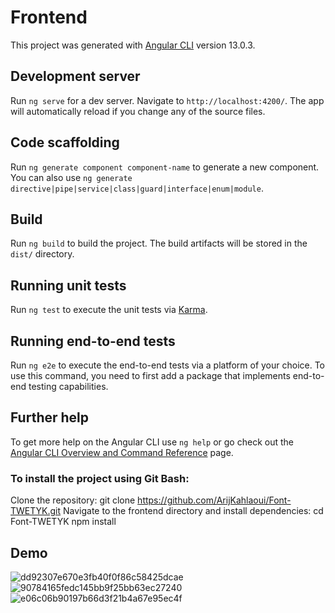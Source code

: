 # Frontend

This project was generated with [Angular CLI](https://github.com/angular/angular-cli) version 13.0.3.

## Development server

Run `ng serve` for a dev server. Navigate to `http://localhost:4200/`. The app will automatically reload if you change any of the source files.

## Code scaffolding

Run `ng generate component component-name` to generate a new component. You can also use `ng generate directive|pipe|service|class|guard|interface|enum|module`.

## Build

Run `ng build` to build the project. The build artifacts will be stored in the `dist/` directory.

## Running unit tests

Run `ng test` to execute the unit tests via [Karma](https://karma-runner.github.io).

## Running end-to-end tests

Run `ng e2e` to execute the end-to-end tests via a platform of your choice. To use this command, you need to first add a package that implements end-to-end testing capabilities.

## Further help

To get more help on the Angular CLI use `ng help` or go check out the [Angular CLI Overview and Command Reference](https://angular.io/cli) page.
### To install the project using Git Bash:

Clone the repository:
  git clone https://github.com/ArijKahlaoui/Font-TWETYK.git
Navigate to the frontend directory and install dependencies:
  cd Font-TWETYK
  npm install

## Demo 

![dd92307e670e3fb40f0f86c58425dcae](https://user-images.githubusercontent.com/82058469/208112227-1b1ffb94-c919-4bdf-9341-55b270ca0099.png)
![90784165fedc145bb9f25bb63ec27240](https://user-images.githubusercontent.com/82058469/208112248-5649914c-eecd-40f2-8012-310d670de9f9.png)
![e06c06b90197b66d3f21b4a67e95ec4f](https://user-images.githubusercontent.com/82058469/208112433-ac01cc18-c00f-4ea2-b5f2-187a7cd41d72.png)

